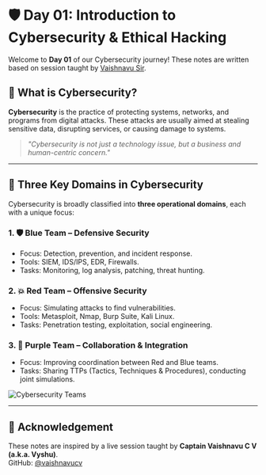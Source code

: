 # 🛡️ Day 01: Introduction to Cybersecurity & Ethical Hacking

Welcome to **Day 01** of our Cybersecurity journey! These notes are written based on session taught by [Vaishnavu Sir](https://github.com/vaishnavucv).


## 📌 What is Cybersecurity?

**Cybersecurity** is the practice of protecting systems, networks, and programs from digital attacks. These attacks are usually aimed at stealing sensitive data, disrupting services, or causing damage to systems.

> _"Cybersecurity is not just a technology issue, but a business and human-centric concern."_

---

## 🔐 Three Key Domains in Cybersecurity

Cybersecurity is broadly classified into **three operational domains**, each with a unique focus:

### 1. 🛡️ **Blue Team** – Defensive Security
- Focus: Detection, prevention, and incident response.
- Tools: SIEM, IDS/IPS, EDR, Firewalls.
- Tasks: Monitoring, log analysis, patching, threat hunting.

### 2. 💥 **Red Team** – Offensive Security
- Focus: Simulating attacks to find vulnerabilities.
- Tools: Metasploit, Nmap, Burp Suite, Kali Linux.
- Tasks: Penetration testing, exploitation, social engineering.

### 3. 🧩 **Purple Team** – Collaboration & Integration
- Focus: Improving coordination between Red and Blue teams.
- Tasks: Sharing TTPs (Tactics, Techniques & Procedures), conducting joint simulations.

![Cybersecurity Teams](https://github.com/user-attachments/assets/b8d23076-c81f-42b7-a72b-505861bf5abd)

---

## 🙏 Acknowledgement

These notes are inspired by a live session taught by **Captain Vaishnavu C V (a.k.a. Vyshu)**.  
GitHub: [@vaishnavucv](https://github.com/vaishnavucv)



